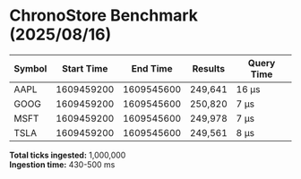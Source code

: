 # ChronoStore Benchmark (2025/08/16)

| Symbol | Start Time | End Time   | Results | Query Time |
| ------ | ---------- | ---------- | ------- | ---------- |
| AAPL   | 1609459200 | 1609545600 | 249,641 | 16 µs      |
| GOOG   | 1609459200 | 1609545600 | 250,820 | 7 µs       |
| MSFT   | 1609459200 | 1609545600 | 249,978 | 7 µs       |
| TSLA   | 1609459200 | 1609545600 | 249,561 | 8 µs       |

**Total ticks ingested:** 1,000,000  
**Ingestion time:** 430-500 ms
